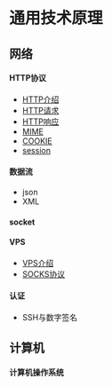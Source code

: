 # 通用技术原理

## 网络
#### HTTP协议
- [HTTP介绍](internet/HTTP_introduction.md)
- [HTTP请求](internet/HTTP_request.md)
- [HTTP响应](internet/HTTP_response.md)
- [MIME](internet/HTTP_MIME.md)
- [COOKIE](internet/HTTP_cookie.md)
- [session](internet/HTTP_session.md)


#### 数据流
- json
- XML

#### socket


#### VPS
- [VPS介绍](internet/vps.md)
- [SOCKS协议](internet/socks.md)

#### 认证
- SSH与数字签名


## 计算机
#### 计算机操作系统
